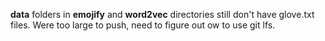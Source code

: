 **data** folders in **emojify** and **word2vec** directories still don't have glove.txt files.
Were too large to push, need to figure out ow to use git lfs.
